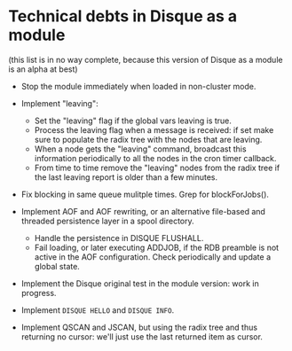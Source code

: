 Technical debts in Disque as a module
=====================================

(this list is in no way complete, because this version of Disque as a
 module is an alpha at best)

* Stop the module immediately when loaded in non-cluster mode.

* Implement "leaving":
    - Set the "leaving" flag if the global vars leaving is true.
    - Process the leaving flag when a message is received: if set make sure to
      populate the radix tree with the nodes that are leaving.
    - When a node gets the "leaving" command, broadcast this information
      periodically to all the nodes in the cron timer callback.
    - From time to time remove the "leaving" nodes from the radix tree if the
      last leaving report is older than a few minutes.

* Fix blocking in same queue mulitple times. Grep for blockForJobs().

* Implement AOF and AOF rewriting, or an alternative file-based and threaded
  persistence layer in a spool directory.
    - Handle the persistence in DISQUE FLUSHALL.
    - Fail loading, or later executing ADDJOB, if the RDB preamble is not
      active in the AOF configuration. Check periodically and update
      a global state.

* Implement the Disque original test in the module version: work in progress.

* Implement `DISQUE HELLO` and `DISQUE INFO`.

* Implement QSCAN and JSCAN, but using the radix tree and thus returning no cursor: we'll just use the last returned item as cursor.
